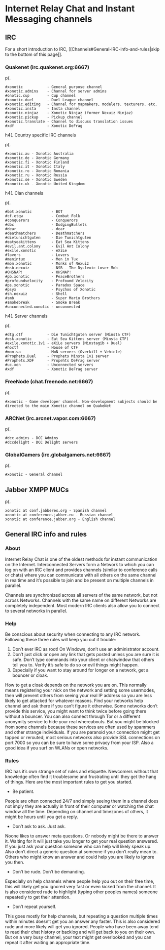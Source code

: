 Internet Relay Chat and Instant Messaging channels
==================================================

IRC
---

For a short introduction to IRC, [[Channels\#General-IRC-info-and-rules|skip to the bottom of this page]].

### Quakenet (irc.quakenet.org:6667)

p(.

    #xonotic           - General purpose channel
    #xonotic.admins    - Channel for server admins
    #onotic.cup        - Cup channel
    #xonotic.duel      - Duel League channel
    #xonotic.editing   - Channel for mapmakers, modelers, texturers, etc.
    #xonotic.insta     - Insta channel
    #xonotic.ninjaz    - Xonotic Ninjaz (former Nexuiz Ninjaz)
    #xonotic.pickup    - Pickup channel
    #xonotic.translate - Channel to discuss translation issues
    #xdf               - Xonotic DeFrag

h4(. Country specific IRC channels

p(.

    #xonotic.au - Xonotic Australia
    #xonotic.de - Xonotic Germany
    #xonotic.fi - Xonotic Finland
    #xonotic.it - Xonotic Italy
    #xonotic.ro - Xonotic Romania
    #xonotic.ru - Xonotic Russia
    #xonotic.se - Xonotic Sweden
    #xonotic.uk - Xonotic United Kingdom

h4(. Clan channels

p(.

    #bot.xonotic         - BOT
    #cf.etqw             - Combat Folk
    #conquerors          - Conquerors
    #dbc                 - DodgingBullets
    #dear                - dear
    #deathmatchers       - Deathmatchers
    #dietunichtguten     - Die Tunichtguten
    #eatseakittens       - Eat Sea Kittens
    #evil.ant.colony     - Evil Ant Colony
    #exile.xonotic       - eXiLe
    #lovers              - Lovers
    #menintux            - Men in Tux
    #mon.xonotic         - Monks of Nexuiz
    #nsb.nexuiz          - NSB - The Dyslexic Loser Mob
    #OHSNAP!             - OHSNAP!
    #pb.xonotic          - PeaceBrothers
    #profoundvelocity    - Profound Velocity
    #ps.xonotic          - Paradox Space
    #psyx                - Psychos of Xonotic
    #sh.nexuiz           - Shell
    #smb                 - Super Mario Brothers
    #smokebreak          - Smoke Break
    #unconnected.xonotic - unconnected

h4(. Server channels

p(.

    #dtg.ctf           - Die Tunichtguten server (Minsta CTF)
    #esk.xonotic       - Eat Sea Kittens server (Minsta CTF)
    #exile.xonotic.1v1 - eXiLe servers (Minstagib + Duel)
    #hoctf             - House of CTF
    #mon.sa            - MoN servers (Overkill + Vehicle)
    #Prophets.Duel     - Prophets Minsta 1v1 server
    #Prophets.XDF      - Propehts DeFrag server
    #uc.xon            - Unconnected servers
    #xdf               - Xonotic DeFrag server

### FreeNode (chat.freenode.net:6667)

p(.

    #xonotic - Game developer channel. Non-development subjects should be directed to the main Xonotic channel on QuakeNet

### ARCNet (irc.arcnet.vapor.com:6667)

p(.

    #dcc.admins - DCC Admins
    #dccdelight - DCC Delight servers

### GlobalGamers (irc.globalgamers.net:6667)

p(.

    #xonotic - General channel

Jabber XMPP MUCs
----------------

p(.

    xonotic at conf.jabberes.org - Spanish channel
    xonotic at conference.jabber.ru - Russian channel
    xonotic at conference.jabber.org - English channel

General IRC info and rules
--------------------------

### About

Internet Relay Chat is one of the oldest methods for instant communication on the Internet. Interconnected Servers form a Network to which you can log on with an IRC client and provides channels (similar to conference calls or chats) where you can communicate with all others on the same channel in realtime and it’s possible to join and be present on multiple channels in parallel.

Channels are synchronized across all servers of the same network, but not across Networks. Channels with the same name on different Networks are completely independent.
Most modern IRC clients also allow you to connect to several networks in parallel.

### Help

Be conscious about security when connecting to any IRC network. Following these three rules will keep you out if trouble:

1.  Don’t ever IRC as root! On Windows, don’t use an administrator account.
2.  Don’t just click or open any link that gets posted unless you are sure it is safe.
     Don’t type commands into your client or chatwindow that others tell you to. Verify it’s safe to do so or evil things might happen.
3.  Especially if you want to stay around for longer on a network, get a bouncer or cloak.

How to get a cloak depends on the network you are on. This normally means registering your nick on the network and setting some usermodes, then will prevent others from seeing your real IP address so you are less likely to get attacked for whatever reasons. Find your networks help channel and ask there if you can’t figure it otherwise.
Some networks don’t provide this service, you might want to think twice before going there without a bouncer.
You can also connect through Tor or a different anonymity service to hide your real whereabouts. But you might be blocked from some channels because these services are often used by spammers and other strange individuals.
If you are paranoid your connection might get tapped or rerouted, most serious networks also provide SSL connections on port 7000 so you can be sure to have some privacy from your ISP. Also a good idea if you surf on WLANs or open networks.

### Rules

IRC has it’s own strange set of rules and etiquette. Newcomers without that knowledge often find it troublesome and frustrating until they get the hang of things.
Here are the most important rules to get you started.

-   Be patient.

People are often connected 24/7 and simply seeing them in a channel does not imply they are actually in front of their computer or watching the chat window all the time. Depending on channel and timezones of others, it might be hours until you get a reply.

-   Don’t ask to ask. Just ask.

Noone likes to answer meta questions. Or nobody might be there to answer it. Waiting for it will just take you longer to get your real question answered.
If you just ask your question someone who can help will likely speak up.
Also don’t direct a generic question at someone if you don’t really mean to. Others who might know an answer and could help you are likely to ignore you then.

-   Don’t be rude. Don’t be demanding.

Especially on help channels where people help you out on their free time, this will likely get you ignored very fast or even kicked from the channel.
It is also considered rude to highlight (typing other peoples names) someone repeatedly to get their attention.

-   Don’t repeat yourself.

This goes mostly for help channels, but repeating a question multiple times within minutes doesn’t get you an answer any faster.
This is also considered rude and more likely will get you ignored.
People who have been away tend to read their chat history or backlog and will get back to you on their own.
But on a very busy channel, your text might get overlooked and you can repeat it after waiting an appropriate time.

